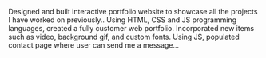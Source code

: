 Designed and built interactive portfolio website to showcase all the projects I have worked on
previously..
Using HTML, CSS and JS programming languages, created a fully customer web portfolio.
Incorporated new items such as video, background gif, and custom fonts.
Using JS, populated contact page where user can send me a message...
